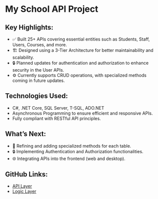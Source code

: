 # My School API Project

## Key Highlights:
- ✅ Built 25+ APIs covering essential entities such as Students, Staff, Users, Courses, and more.
- 🏗️ Designed using a 3-Tier Architecture for better maintainability and scalability.
- 🔒 Planned updates for authentication and authorization to enhance security in the User APIs.
- ⚙️ Currently supports CRUD operations, with specialized methods coming in future updates.

## Technologies Used:
- C#, .NET Core, SQL Server, T-SQL, ADO.NET
- Asynchronous Programming to ensure efficient and responsive APIs.
- Fully compliant with RESTful API principles.

## What’s Next:
- 🔧 Refining and adding specialized methods for each table.
- 🔒 Implementing Authentication and Authorization functionalities.
- 🌐 Integrating APIs into the frontend (web and desktop).

## GitHub Links:
- [API Layer](https://github.com/ZakaDev22/SchoolAPIProject-Restful-APIs-)
- [Logic Layer](https://github.com/ZakaDev22/SchoolAPIBusinessLayer)
